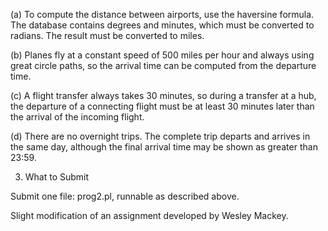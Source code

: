 (a) To compute the distance between airports, use the haversine formula. The database contains degrees and minutes, which must be converted to radians. The result must be converted to miles.

(b) Planes fly at a constant speed of 500 miles per hour and always using great circle paths, so the arrival time can be computed from the departure time.

(c) A flight transfer always takes 30 minutes, so during a transfer at a hub, the departure of a connecting flight must be at least 30 minutes later than the arrival of the incoming flight.

(d) There are no overnight trips. The complete trip departs and arrives in the same day, although the final arrival time may be shown as greater than 23:59.

3. What to Submit

Submit one file: prog2.pl, runnable as described above.

Slight modification of an assignment developed by Wesley Mackey.

